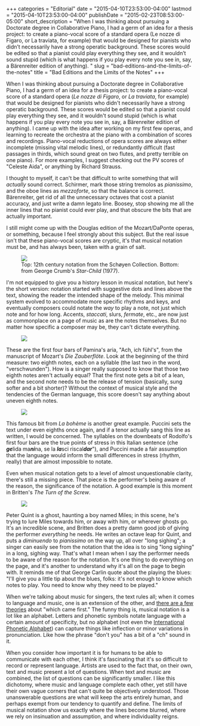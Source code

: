 +++
categories = "Editorial"
date = "2015-04-10T23:53:00-04:00"
lastmod = "2015-04-10T23:53:00-04:00"
publishDate = "2015-02-23T08:53:00-05:00"
short_description = "When I was thinking about pursuing a Doctorate degree in Collaborative Piano, I had a germ of an idea for a thesis project: to create a piano-vocal score of a standard opera (Le nozze di Figaro, or La traviata, for example) that would be designed for pianists who didn’t necessarily have a strong operatic background. These scores would be edited so that a pianist could play everything they see, and it wouldn’t sound stupid (which is what happens if you play every note you see in, say, a Bärenreiter edition of anything). "
slug = "bad-editions-and-the-limits-of-the-notes"
title = "Bad Editions and the Limits of the Notes"
+++

<p>
	When I was thinking about pursuing a Doctorate degree in Collaborative Piano, I had a germ of an idea for a thesis project: to create a piano-vocal score of a standard opera (<em>Le nozze di Figaro</em>, or <em>La traviata</em>, for example) that would be designed for pianists who didn't necessarily have a strong operatic background. These scores would be edited so that a pianist could play everything they see, and it wouldn't sound stupid (which is what happens if you play every note you see in, say, a Bärenreiter edition of anything). I came up with the idea after working on my first few operas, and learning to recreate the orchestra at the piano with a combination of scores and recordings. Piano-vocal reductions of opera scores are always either incomplete (missing vital melodic lines), or redundantly difficult (fast passages in thirds, which sound great on two flutes, and pretty terrible on one piano). For more examples, I suggest checking out the PV scores of "Celeste Aida", or anything by Richard Strauss.
</p>
<p>
	I thought to myself, it can't be that difficult to write something that will <em>actually</em> sound correct. Schirmer, mark those string tremolos as <em>pianissimo</em>, and the oboe lines as <em>mezzoforte</em>, so that the balance is correct. Bärenreiter, get rid of all the unnecessary octaves that cost a pianist accuracy, and just write a damn legato line. Boosey, stop showing me all the inner lines that no pianist could ever play, and that obscure the bits that are actually important.
</p>
<p>
	I still might come up with the Douglas edition of the Mozart/DaPonte operas, or something, because I feel strongly about this subject. But the real issue isn't that these piano-vocal scores are cryptic, it's that musical notation must be, and has always been, taken with a grain of salt.
</p>
<figure data-type="image"><a href="https://res.cloudinary.com/schmopera/image/upload/v1545409169/media/webhook-uploads/1428724253039/early-music-notation_Fotor_Collage.jpg"><img data-resize-src="http://lh3.googleusercontent.com/IPaei0MLxTC3D8j8-_xs5VKYpdKEeklNGDhdwxYRersVByotAmK2Rvn2sbE9koKY1i4MxksqUzGFYnvIO8ptLpd1qMq8" src="http://lh3.googleusercontent.com/IPaei0MLxTC3D8j8-_xs5VKYpdKEeklNGDhdwxYRersVByotAmK2Rvn2sbE9koKY1i4MxksqUzGFYnvIO8ptLpd1qMq8=s1200"></a><figcaption>Top: 12th century notation from the Schøyen Collection. Bottom: from George Crumb's <em>Star-Child</em> (1977).</figcaption></figure>
<p>
	I'm not equipped to give you a history lesson in musical notation, but here's the short version: notation started with suggestive dots and lines above the text, showing the reader the intended shape of the melody. This minimal system evolved to accommodate more specific rhythms and keys, and eventually composers could notate the <em>way</em> to play a note, not just which note and for how long. Accents, <em>staccati</em>, slurs, <em>fermate</em>, etc., are now just as commonplace on a page of music as are the notes themselves. But no matter how specific a composer may be, they can't dictate everything.
</p>
<figure data-type="image"><a href="https://res.cloudinary.com/schmopera/image/upload/v1545409169/media/webhook-uploads/1428724323278/Screen-Shot-2015-02-22-at-2.11.30-PM.png"><img data-resize-src="http://lh3.googleusercontent.com/pUAfNpJfkmWUH4s1Eb40voxJ1kf_OFjyXKO262RjYPAVVKewvxZZE_58Bawkx8NWh51dwlhkzGg6cnQ-xJkveJpDSgM" src="http://lh3.googleusercontent.com/pUAfNpJfkmWUH4s1Eb40voxJ1kf_OFjyXKO262RjYPAVVKewvxZZE_58Bawkx8NWh51dwlhkzGg6cnQ-xJkveJpDSgM=s1200"></a></figure>
<p>
	These are the first four bars of Pamina's aria, "Ach, ich fühl's", from the manuscript of Mozart's <em>Die Zauberflöte</em>. Look at the beginning of the third measure: two eighth notes, each on a syllable (the last two in the word, "verschwunden"). How is a singer really supposed to know that those two eighth notes aren't actually equal? That the first note gets a bit of a lean, and the second note needs to be the release of tension (basically, sung softer and a bit shorter)? Without the context of musical style and the tendencies of the German language, this score doesn't say anything about uneven eighth notes.
</p>
<figure data-type="image"><a href="https://res.cloudinary.com/schmopera/image/upload/v1545409169/media/webhook-uploads/1428724353434/CheGelida.jpg"><img data-resize-src="http://lh3.googleusercontent.com/xhgl82A7XEQwbXG6Q0gAbW8bNFd2NR0nWXtCGYz_-WcA_JmHKUjKzgRZk_xSJHakTTvCbYuC5pIwe-EoW6BhhmOBbCZM" src="http://lh3.googleusercontent.com/xhgl82A7XEQwbXG6Q0gAbW8bNFd2NR0nWXtCGYz_-WcA_JmHKUjKzgRZk_xSJHakTTvCbYuC5pIwe-EoW6BhhmOBbCZM=s1200"></a></figure>
<p>
	This famous bit from <em>La bohème </em>is another great example. Puccini sets the text under even eighths once again, and if a tenor actually sang this line as written, I would be concerned. The syllables on the downbeats of Rodolfo's first four bars are the true points of stress in this Italian sentence (che <strong><em data-redactor-tag="em">ge</em></strong>lida ma<strong><em data-redactor-tag="em">ni</em></strong>na, se la <em><strong data-redactor-tag="strong">la</strong></em>sci riscal<strong><em data-redactor-tag="em">dar</em></strong>"), and Puccini made a fair assumption that the language would inform the small differences in stress (rhythm, really) that are almost impossible to notate.
</p>
<p>
	Even when musical notation gets to a level of almost unquestionable clarity, there's still a missing piece. That piece is the performer's being aware of the reason, the significance of the notation. A good example is this moment in Britten's <em>The Turn of the Screw</em>.
</p>
<figure data-type="image"><a href="https://res.cloudinary.com/schmopera/image/upload/v1545409169/media/webhook-uploads/1428724386022/Screen-Shot-2015-02-22-at-9.50.30-PM-1024x130.png"><img data-resize-src="http://lh3.googleusercontent.com/a5NavIJDeXOzJ8tPEbHQF5F6ZB8B34Lg_AdFpTL2B7apUG9-OacbFtU4e0DrjiV5yzXUlXQFk2MrNsCguyRnKsfDvePi" src="http://lh3.googleusercontent.com/a5NavIJDeXOzJ8tPEbHQF5F6ZB8B34Lg_AdFpTL2B7apUG9-OacbFtU4e0DrjiV5yzXUlXQFk2MrNsCguyRnKsfDvePi=s1200"></a></figure>
<p>
	Peter Quint is a ghost, haunting a boy named Miles; in this scene, he's trying to lure Miles towards him, or away with him, or wherever ghosts go. It's an incredible scene, and Britten does a pretty damn good job of giving the performer <em>everything</em> he needs. He writes an octave leap for Quint, and puts a <em>diminuendo</em> to <em>pianissimo</em> on the way up, all over "long sighing"; a singer can easily see from the notation that the idea is to sing "long sighing" in a long, sighing way. That's what I mean when I say the performer needs to be aware of the reason for the notation. It's one thing to do everything on the page, and it's another to understand why it's all on the page to begin with. It reminds me of that George Carlin quote about the playing the blues: "I'll give you a little tip about the blues, folks: it's not enough to know which notes to play. You need to know why they need to be played."
</p>
<p>
	When we're talking about music for singers, the text rules all; when it comes to language and music, one is an extension of the other, and <a href="https://www.psychologytoday.com/blog/your-musical-self/201209/which-came-first-music-or-language" target="_blank">there are a few theories</a> about "which came first." The funny thing is, musical notation is a lot like an alphabet. Letters and phonetic symbols notate language with a certain amount of specificity, but no alphabet (not even the <a href="http://en.wikipedia.org/wiki/International_Phonetic_Alphabet" target="_blank">International Phonetic Alphabet</a>) can capture things like inflection or minor variations in pronunciation. Like how the phrase "don't you" has a bit of a "ch" sound in it.
</p>
<p>
	When you consider how important it is for humans to be able to communicate with each other, I think it's fascinating that it's so difficult to record or represent language. Artists are used to the fact that, on their own, text and music present a lot of questions. When text and music are combined, the list of questions can be significantly smaller. I like this dichotomy, where music and language complete each other, yet still have their own vague corners that can't quite be objectively understood. Those unanswerable questions are what will keep the arts entirely human, and perhaps exempt from our tendency to quantify and define. The limits of musical notation show us exactly where the lines become blurred, where we rely on insinuation and assumption, and where individuality reigns.
</p>
